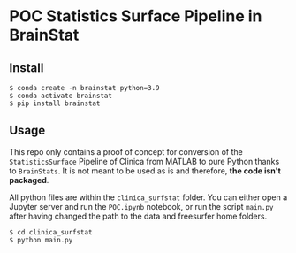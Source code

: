 # POC Statistics Surface Pipeline in BrainStat

## Install

```
$ conda create -n brainstat python=3.9
$ conda activate brainstat
$ pip install brainstat
```

## Usage

This repo only contains a proof of concept for conversion of the `StatisticsSurface` Pipeline of Clinica from MATLAB to pure Python thanks to `BrainStats`. It is not meant to be used as is and therefore, **the code isn't packaged**.

All python files are within the  `clinica_surfstat` folder. You can either open a Jupyter server and run the `POC.ipynb` notebook, or run the script `main.py` after having changed the path to the data and freesurfer home folders.

```
$ cd clinica_surfstat
$ python main.py
```



